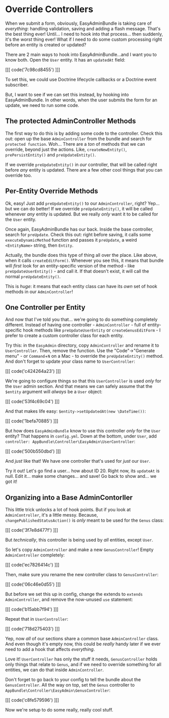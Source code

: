 # Override Controllers

When we submit a form, obviously, EasyAdminBundle is taking care of *everything*:
handling validation, saving and adding a flash message. That's the best thing ever!
Until... I need to hook into that process... then suddenly, it's the *worst* thing
ever! What if I need to do some custom processing right before an entity is created
or updated?

There are 2 main ways to hook into EasyAdminBundle...and I want you to know both.
Open the `User` entity. It has an `updatedAt` field:

[[[ code('7c98cd8455') ]]]

To set this, we could use Doctrine lifecycle callbacks or a Doctrine event subscriber.

But, I want to see if we can set this instead, by hooking into EasyAdminBundle. In
other words, when the user submits the form for an update, we need to run some code.

## The protected AdminController Methods

The first way to do this is by adding some code to the controller. Check this
out: open up the base `AdminController` from the bundle and search for `protected function`.
Woh... There are a *ton* of methods that we can override, beyond just the actions.
Like, `createNewEntity()`, `prePersistEntity()` and `preUpdateEntity()`.

If we override `preUpdateEntity()` in *our* controller, that will be called right
before *any* entity is updated. There are a few other cool things that you can override
too.

## Per-Entity Override Methods

Ok, easy! Just add `preUpdateEntity()` to our `AdminController`, right? Yep... but
we can do better! If we override `preUpdateEntity()`, it will be called whenever
*any* entity is updated. But we really *only* want it to be called for the `User`
entity.

Once again, EasyAdminBundle has our back. Inside the base controller, search for
`preUpdate`. Check this out: right before saving, it calls some `executeDynamicMethod`
function and passes it `preUpdate`, a weird `<EntityName>` string, then `Entity`.

Actually, the bundle does this type of thing all over the place. Like above, when
it calls `createEditForm()`. Whenever you see this, it means that bundle will *first*
look for an entity-specific version of the method - like `preUpdateUserEntity()` -
and call it. If that doesn't exist, it will call the normal `preUpdateEntity()`.

This is *huge*: it means that each entity class can have its *own* set of hook
methods in our `AdminController`!

## One Controller per Entity

And now that I've told you that... we're going to do something completely different.
Instead of having one controller - `AdminController` - full of entity-specific hook
methods like `preUpdateUserEntity` or `createGenusEditForm` - I prefer to create
a custom controller class for each entity.

Try this: in the `EasyAdmin` directory, copy `AdminController` and rename it to
`UserController`. Then, remove the function. Use the "Code"->"Generate menu" - or
`Command`+`N` on a Mac - to override the `preUpdateEntity()` method. And don't forget
to update your class name to `UserController`:

[[[ code('c424264a23') ]]]

We're going to configure things so that this `UserController` is used *only* for
the `User` admin section. And that means we can safely assume that the `$entity` argument
will *always* be a `User` object:

[[[ code('53f4c69c04') ]]]

And that makes life easy: `$entity->setUpdatedAt(new \DateTime())`:

[[[ code('1befa70885') ]]]

But how does `EasyAdminBundle` know to use this controller *only* for the `User` entity?
That happens in `config.yml`. Down at the bottom, under `User`, add
`controller: AppBundle\Controller\EasyAdmin\UserController`:

[[[ code('500b550dbd') ]]]

And *just* like that! We have one controller that's used for *just* our `User`.

Try it out! Let's go find a user... how about ID 20. Right now, its `updateAt` is
null. Edit it... make some changes... and save! Go back to show and... we got it!

## Organizing into a Base AdminContorller

This little trick unlocks a lot of hook points. But if you look at `AdminController`,
it's a little messy. Because, `changePublishedStatusAction()` is *only* meant to
be used for the `Genus` class:

[[[ code('3f7e8d477f') ]]]

But *technically*, this controller is being used by *all* entities, except `User`.

So let's copy `AdminController` and make a new `GenusController`! Empty `AdminController`
completely:

[[[ code('ec7826414c') ]]]

Then, make sure you rename the new controller class to `GenusController`:

[[[ code('06c46e0d55') ]]]

But before we set this up in config, change the extends to `extends AdminController`,
and remove the now-unused `use` statement:

[[[ code('b15abb7f94') ]]]

Repeat that in `UserController`:

[[[ code('718d275403') ]]]

Yep, now *all* of our sections share a common base `AdminController` class. And even
though it's empty now, this could be *really* handy later if we ever need to add
a hook that affects *everything*.

Love it! `UserController` has only the stuff it needs, `GenusController` holds
only things that relate to `Genus`, and if we need to override something for all
entities, we can do that inside `AdminController`.

Don't forget to go back to your config to tell the bundle about the `GenusController`.
All the way on top, set the `Genus` controller to `AppBundle\Controller\EasyAdmin\GenusController`:

[[[ code('c8fe579596') ]]]

Now we're setup to do some really, really cool stuff.
